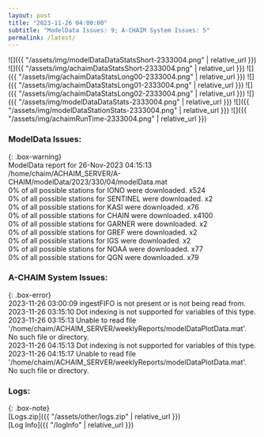 ```yaml
---
layout: post
title: "2023-11-26 04:00:00"
subtitle: "ModelData Issues: 9; A-CHAIM System Issues: 5"
permalink: /latest/
---
```


![]({{ "/assets/img/modelDataDataStatsShort-2333004.png" | relative_url }})
![]({{ "/assets/img/achaimDataStatsShort-2333004.png" | relative_url }})
![]({{ "/assets/img/achaimDataStatsLong00-2333004.png" | relative_url }})
![]({{ "/assets/img/achaimDataStatsLong01-2333004.png" | relative_url }})
![]({{ "/assets/img/achaimDataStatsLong02-2333004.png" | relative_url }})
![]({{ "/assets/img/modelDataDataStats-2333004.png" | relative_url }})
![]({{ "/assets/img/modelDataStationStats-2333004.png" | relative_url }})
![]({{ "/assets/img/achaimRunTime-2333004.png" | relative_url }})


### ModelData Issues:  
  
{: .box-warning}  
 ModelData report for 26-Nov-2023 04:15:13   
 /home/chaim/ACHAIM_SERVER/A-CHAIM/modelData/2023/330/04/modelData.mat   
 0% of all possible stations for IONO were downloaded. x524   
 0% of all possible stations for SENTINEL were downloaded. x2   
 0% of all possible stations for KASI were downloaded. x76   
 0% of all possible stations for CHAIN were downloaded. x4100   
 0% of all possible stations for GARNER were downloaded. x2   
 0% of all possible stations for GREF were downloaded. x2   
 0% of all possible stations for IGS were downloaded. x2   
 0% of all possible stations for NOAA were downloaded. x77   
 0% of all possible stations for QGN were downloaded. x79   
  
### A-CHAIM System Issues:  
  
{: .box-error}  
2023-11-26 03:00:09 ingestFIFO is not present or is not being read from.  
2023-11-26 03:15:10 Dot indexing is not supported for variables of this type.  
2023-11-26 03:15:13 Unable to read file '/home/chaim/ACHAIM_SERVER/weeklyReports/modelDataPlotData.mat'. No such file or directory.  
2023-11-26 04:15:13 Dot indexing is not supported for variables of this type.  
2023-11-26 04:15:17 Unable to read file '/home/chaim/ACHAIM_SERVER/weeklyReports/modelDataPlotData.mat'. No such file or directory.  

### Logs:  
  
{: .box-note}  
[Logs.zip]({{ "/assets/other/logs.zip" | relative_url }})  
[Log Info]({{ "/logInfo" | relative_url }})  
